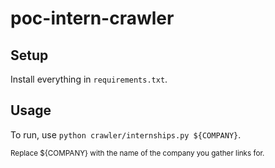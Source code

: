 # poc-intern-crawler

## Setup

Install everything in `requirements.txt`.

## Usage

To run, use `python crawler/internships.py ${COMPANY}`. 

<sub>Replace ${COMPANY} with the name of the company you gather links for.</sub>
